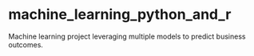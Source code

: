 # machine_learning_python_and_r
Machine learning project leveraging multiple models to predict business outcomes.
